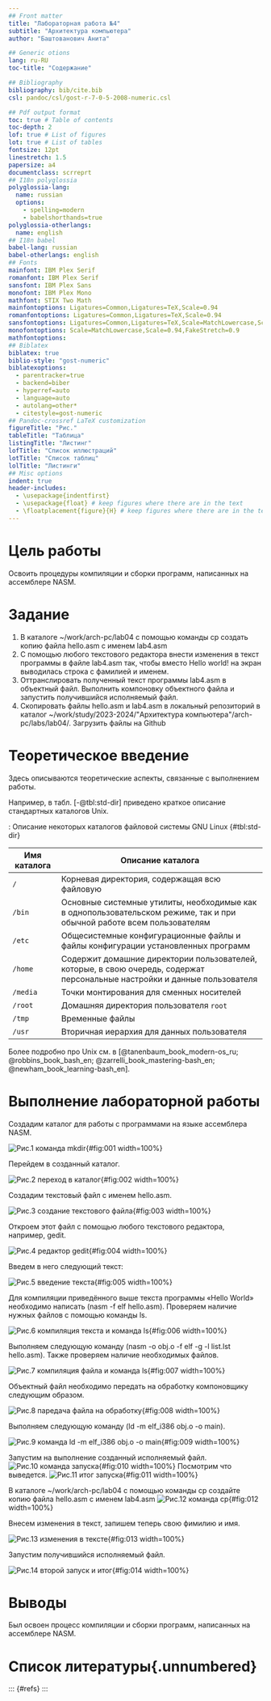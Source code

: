 ```yaml
---
## Front matter
title: "Лабораторная работа №4"
subtitle: "Архитектура компьютера"
author: "Баштованович Анита"

## Generic otions
lang: ru-RU
toc-title: "Содержание"

## Bibliography
bibliography: bib/cite.bib
csl: pandoc/csl/gost-r-7-0-5-2008-numeric.csl

## Pdf output format
toc: true # Table of contents
toc-depth: 2
lof: true # List of figures
lot: true # List of tables
fontsize: 12pt
linestretch: 1.5
papersize: a4
documentclass: scrreprt
## I18n polyglossia
polyglossia-lang:
  name: russian
  options:
	- spelling=modern
	- babelshorthands=true
polyglossia-otherlangs:
  name: english
## I18n babel
babel-lang: russian
babel-otherlangs: english
## Fonts
mainfont: IBM Plex Serif
romanfont: IBM Plex Serif
sansfont: IBM Plex Sans
monofont: IBM Plex Mono
mathfont: STIX Two Math
mainfontoptions: Ligatures=Common,Ligatures=TeX,Scale=0.94
romanfontoptions: Ligatures=Common,Ligatures=TeX,Scale=0.94
sansfontoptions: Ligatures=Common,Ligatures=TeX,Scale=MatchLowercase,Scale=0.94
monofontoptions: Scale=MatchLowercase,Scale=0.94,FakeStretch=0.9
mathfontoptions:
## Biblatex
biblatex: true
biblio-style: "gost-numeric"
biblatexoptions:
  - parentracker=true
  - backend=biber
  - hyperref=auto
  - language=auto
  - autolang=other*
  - citestyle=gost-numeric
## Pandoc-crossref LaTeX customization
figureTitle: "Рис."
tableTitle: "Таблица"
listingTitle: "Листинг"
lofTitle: "Список иллюстраций"
lotTitle: "Список таблиц"
lolTitle: "Листинги"
## Misc options
indent: true
header-includes:
  - \usepackage{indentfirst}
  - \usepackage{float} # keep figures where there are in the text
  - \floatplacement{figure}{H} # keep figures where there are in the text
---
```


# Цель работы

Освоить процедуры компиляции и сборки программ, написанных на ассемблере NASM.

# Задание

1. В каталоге ~/work/arch-pc/lab04 с помощью команды cp создать копию файла hello.asm с именем lab4.asm
2. С помощью любого текстового редактора внести изменения в текст программы в файле lab4.asm так, чтобы вместо Hello world! на экран выводилась строка с фамилией и именем.
3. Оттранслировать полученный текст программы lab4.asm в объектный файл. Выполнить компоновку объектного файла и запустить получившийся исполняемый файл.
4. Скопировать файлы hello.asm и lab4.asm в локальный репозиторий в каталог ~/work/study/2023-2024/"Архитектура компьютера"/arch-pc/labs/lab04/.
Загрузить файлы на Github

# Теоретическое введение

Здесь описываются теоретические аспекты, связанные с выполнением работы.

Например, в табл. [-@tbl:std-dir] приведено краткое описание стандартных каталогов Unix.

: Описание некоторых каталогов файловой системы GNU Linux {#tbl:std-dir}

| Имя каталога | Описание каталога                                                                                                          |
|--------------|----------------------------------------------------------------------------------------------------------------------------|
| `/`          | Корневая директория, содержащая всю файловую                                                                               |
| `/bin `      | Основные системные утилиты, необходимые как в однопользовательском режиме, так и при обычной работе всем пользователям     |
| `/etc`       | Общесистемные конфигурационные файлы и файлы конфигурации установленных программ                                           |
| `/home`      | Содержит домашние директории пользователей, которые, в свою очередь, содержат персональные настройки и данные пользователя |
| `/media`     | Точки монтирования для сменных носителей                                                                                   |
| `/root`      | Домашняя директория пользователя  `root`                                                                                   |
| `/tmp`       | Временные файлы                                                                                                            |
| `/usr`       | Вторичная иерархия для данных пользователя                                                                                 |

Более подробно про Unix см. в [@tanenbaum_book_modern-os_ru; @robbins_book_bash_en; @zarrelli_book_mastering-bash_en; @newham_book_learning-bash_en].

# Выполнение лабораторной работы

Создадим каталог для работы с программами на языке ассемблера NASM.

![Рис.1 команда mkdir](image/1.jpg){#fig:001 width=100%}

Перейдем в созданный каталог.

![Рис.2 переход в каталог](image/2.jpg){#fig:002 width=100%}

Создадим текстовый файл с именем hello.asm.

![Рис.3 создание текстового файла](image/3.jpg){#fig:003 width=100%}

Откроем этот файл с помощью любого текстового редактора, например, gedit.

![Рис.4 редактор gedit](image/4.jpg){#fig:004 width=100%}

Введем в него следующий текст:

![Рис.5 введение текста](image/5.jpg){#fig:005 width=100%}

Для компиляции приведённого выше текста программы «Hello World» необходимо написать (nasm -f elf hello.asm). Проверяем наличие нужных файлов с помощью команды ls.

![Рис.6 компиляция текста и команда ls](image/6.jpg){#fig:006 width=100%}

Выполняем следующую команду (nasm -o obj.o -f elf -g -l list.lst hello.asm). Также проверяем наличие необходимых файлов.

![Рис.7 компиляция файла и команда ls](image/7.jpg){#fig:007 width=100%}

Объектный файл необходимо передать на обработку компоновщику следующим образом.

![Рис.8 паредача файла на обработку](image/8.jpg){#fig:008 width=100%}

Выполняем следующую команду (ld -m elf_i386 obj.o -o main).

![Рис.9 команда ld -m elf_i386 obj.o -o main](image/9.jpg){#fig:009 width=100%}

Запустим на выполнение созданный исполняемый файл.
![Рис.10 команда запуска](image/10.jpg){#fig:010 width=100%}
Посмотрим что выведется.
![Рис.11 итог запуска](image/11.jpg){#fig:011 width=100%}

В каталоге ~/work/arch-pc/lab04 с помощью команды cp создайте копию файла
hello.asm с именем lab4.asm
![Рис.12 команда cp](image/12.jpg){#fig:012 width=100%}

Внесем изменения в текст, запишем теперь свою фимилию и имя.

![Рис.13 изменения в тексте](image/13.jpg){#fig:013 width=100%}

Запустим получившийся исполняемый файл.

 ![Рис.14 второй запуск и итог](image/14.jpg){#fig:014 width=100%}
 
# Выводы

Был освоен процесс компиляции и сборки программ, написанных на ассемблере NASM.

# Список литературы{.unnumbered}

::: {#refs}
:::
